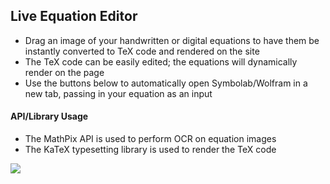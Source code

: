 ## Live Equation Editor
- Drag an image of your handwritten or digital equations to have them be instantly converted to TeX code and rendered on the site
- The TeX code can be easily edited; the equations will dynamically render on the page
- Use the buttons below to automatically open Symbolab/Wolfram in a new tab, passing in your equation as an input

#### API/Library Usage
- The MathPix API is used to perform OCR on equation images
- The KaTeX typesetting library is used to render the TeX code

![](save4.gif)

